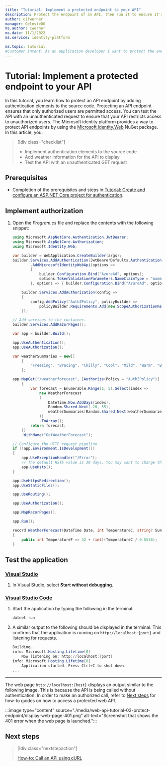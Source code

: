 ```yaml
---
title: "Tutorial: Implement a protected endpoint to your API"
description: Protect the endpoint of an API, then run it to ensure it's listening for HTTP requests.
author: cilwerner
manager: CelesteDG
ms.author: cwerner
ms.date: 11/1/2022
ms.service: identity-platform

ms.topic: tutorial
#Customer intent: As an application developer I want to protect the endpoint of my API and run it to ensure it is listening for HTTP requests
---
```


# Tutorial: Implement a protected endpoint to your API

In this tutorial, you learn how to protect an API endpoint by adding authentication elements to the source code. Protecting an API endpoint ensures that only authorized users are permitted access. You can test the API with an unauthenticated request to ensure that your API restricts access to unauthorized users. The Microsoft identity platform provides a way to protect API endpoints by using the [Microsoft.Identity.Web](https://www.nuget.org/packages/Microsoft.Identity.Web/) NuGet package. In this article, you;

> [!div class="checklist"]
> * Implement authentication elements to the source code
> * Add weather information for the API to display
> * Test the API with an unauthenticated GET request

## Prerequisites

* Completion of the prerequisites and steps in [Tutorial: Create and configure an ASP.NET Core project for authentication](web-api-tutorial-02-prepare-api.md).

## Implement authorization

1. Open the *Program.cs* file and replace the contents with the following snippet:

    ```csharp
    using Microsoft.AspNetCore.Authentication.JwtBearer;
    using Microsoft.AspNetCore.Authorization;
    using Microsoft.Identity.Web;

    var builder = WebApplication.CreateBuilder(args);
    builder.Services.AddAuthentication(JwtBearerDefaults.AuthenticationScheme)
            .AddMicrosoftIdentityWebApi(options =>
            {
                builder.Configuration.Bind("AzureAd", options);
                options.TokenValidationParameters.NameClaimType = "name";
            }, options => { builder.Configuration.Bind("AzureAd", options); });

        builder.Services.AddAuthorization(config =>
        {
            config.AddPolicy("AuthZPolicy", policyBuilder =>
                policyBuilder.Requirements.Add(new ScopeAuthorizationRequirement() { RequiredScopesConfigurationKey = $"AzureAd:Scopes" }));
        });

    // Add services to the container.
    builder.Services.AddRazorPages();

    var app = builder.Build();

    app.UseAuthentication();
    app.UseAuthorization();

    var weatherSummaries = new[]
        {
            "Freezing", "Bracing", "Chilly", "Cool", "Mild", "Warm", "Balmy", "Hot", "Sweltering", "Scorching"
        };

    app.MapGet("/weatherforecast", [Authorize(Policy = "AuthZPolicy")] () =>
        {
            var forecast = Enumerable.Range(1, 5).Select(index =>
                new WeatherForecast
                (
                    DateTime.Now.AddDays(index),
                    Random.Shared.Next(-20, 55),
                    weatherSummaries[Random.Shared.Next(weatherSummaries.Length)]
                ))
                .ToArray();
            return forecast;
        })
        .WithName("GetWeatherForecast");

    // Configure the HTTP request pipeline.
    if (!app.Environment.IsDevelopment())
    {
        app.UseExceptionHandler("/Error");
        // The default HSTS value is 30 days. You may want to change this for production scenarios, see https://aka.ms/aspnetcore-hsts.
        app.UseHsts();
    }

    app.UseHttpsRedirection();
    app.UseStaticFiles();

    app.UseRouting();

    app.UseAuthorization();

    app.MapRazorPages();

    app.Run();

    record WeatherForecast(DateTime Date, int TemperatureC, string? Summary)
    {
        public int TemperatureF => 32 + (int)(TemperatureC / 0.5556);
    } 
    ```

## Test the application

### [Visual Studio](#tab/visual-studio)

1. In Visual Studio, select **Start without debugging**.

### [Visual Studio Code](#tab/visual-studio-code)

1. Start the application by typing the following in the terminal:

    ```powershell
    dotnet run
    ```

1. A similar output to the following should be displayed in the terminal. This confirms that the application is running on `http://localhost:{port}` and listening for requests.

    ```powershell
    Building...
    info: Microsoft.Hosting.Lifetime[0]
        Now listening on: http://localhost:{port}
    info: Microsoft.Hosting.Lifetime[0]
        Application started. Press Ctrl+C to shut down.
    ...
    ```

---

The web page `http://localhost:{host}` displays an output similar to the following image. This is because the API is being called without authentication. In order to make an authorized call, refer to [Next steps](#next-steps) for how-to guides on how to access a protected web API.

:::image type="content" source="./media/web-api-tutorial-03-protect-endpoint/display-web-page-401.png" alt-text="Screenshot that shows the 401 error when the web page is launched.":::

## Next steps

> [!div class="nextstepaction"]
>
> [How-to: Call an API using cURL](howto-call-a-web-api-with-curl.md)
